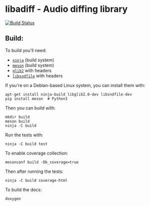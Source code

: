 libadiff - Audio diffing library
================================

[![Build Status](https://travis-ci.org/concert/libadiff.svg?branch=master)](
    https://travis-ci.org/concert/libadiff)

## Build:

To build you'll need:
 * [`ninja`](https://ninja-build.org/) (build system)
 * [`meson`](http://mesonbuild.com/Quick-guide.html) (build system)
 * [`glib2`](https://developer.gnome.org/glib/) with headers
 * [`libsndfile`](http://www.mega-nerd.com/libsndfile/) with headers

If you're on a Debian-based Linux system, you can install them with:
```
apt-get install ninja-build libglib2.0-dev libsndfile-dev
pip install meson  # Python3
```
Then you can build with:
```
mkdir build
meson build
ninja -C build
```
Run the tests with:
```
ninja -C build test
```
To enable coverage collection:
```
mesonconf build -Db_coverage=true
```
Then after running the tests:
```
ninja -C build coverage-html
```

To build the docs:
```
doxygen
```
